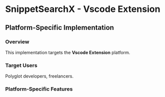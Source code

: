 # SnippetSearchX - Vscode Extension

## Platform-Specific Implementation

### Overview
This implementation targets the **Vscode Extension** platform.

### Target Users
Polyglot developers, freelancers.

### Platform-Specific Features
